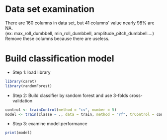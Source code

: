 # Data set examination
There are 160 columns in data set, but 41 columns' value nearly 98% are NA.  
(ex: max_roll_dumbbell, min_roll_dumbbell, amplitude_pitch_dumbbell....)  
Remove these columns because there are useless.

# Build classification model
* Step 1: load library  
 ```R
 library(caret)
 library(randomForest)
 ```
* Step 2:  Build classifier by random forest and use 3-folds cross-validation
```R
control <- trainControl(method = "cv", number = 5)
model <- train(classe ~ ., data = train, method = "rf", trControl = control)
```
* Step 3: examine model performance
```R
print(model)
```
